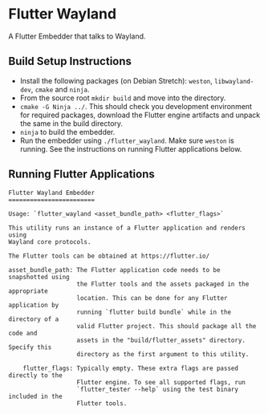 Flutter Wayland
============

A Flutter Embedder that talks to Wayland.

Build Setup Instructions
------------------------

* Install the following packages (on Debian Stretch): `weston`, `libwayland-dev`, `cmake` and `ninja`.
* From the source root `mkdir build` and move into the directory.
* `cmake -G Ninja ../`. This should check you development environment for required packages, download the Flutter engine artifacts and unpack the same in the build directory.
* `ninja` to build the embedder.
* Run the embedder using `./flutter_wayland`. Make sure `weston` is running. See the instructions on running Flutter applications below.

Running Flutter Applications
----------------------------

```
Flutter Wayland Embedder
========================

Usage: `flutter_wayland <asset_bundle_path> <flutter_flags>`

This utility runs an instance of a Flutter application and renders using
Wayland core protocols.

The Flutter tools can be obtained at https://flutter.io/

asset_bundle_path: The Flutter application code needs to be snapshotted using
                   the Flutter tools and the assets packaged in the appropriate
                   location. This can be done for any Flutter application by
                   running `flutter build bundle` while in the directory of a
                   valid Flutter project. This should package all the code and
                   assets in the "build/flutter_assets" directory. Specify this
                   directory as the first argument to this utility.

    flutter_flags: Typically empty. These extra flags are passed directly to the
                   Flutter engine. To see all supported flags, run
                   `flutter_tester --help` using the test binary included in the
                   Flutter tools.

```
